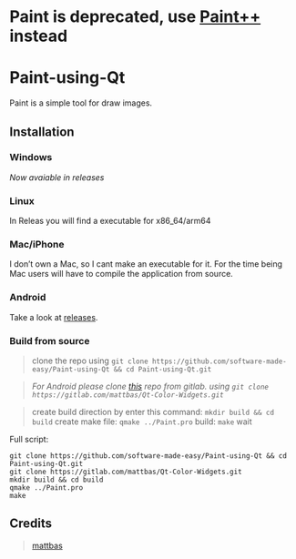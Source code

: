 # Paint is deprecated, use [Paint++](https://github.com/software-made-easy/Paintpp) instead

# Paint-using-Qt
Paint is a simple tool for draw images.

## Installation

### Windows

*Now avaiable in releases*

### Linux

In Releas you will find a executable for x86_64/arm64

### Mac/iPhone

I don’t own a Mac, so I cant make an executable for it. For the time being Mac users will have to compile the application from source.

### Android

Take a look at [releases](https://github.com/software-made-easy/Paint-using-Qt/releases/latest).

### Build from source

> clone the repo using `git clone https://github.com/software-made-easy/Paint-using-Qt && cd Paint-using-Qt.git`

> *For Android please clone [this](https://gitlab.com/mattbas/Qt-Color-Widgets) repo from gitlab. using `git clone https://gitlab.com/mattbas/Qt-Color-Widgets.git`*

> create build direction by enter this command: `mkdir build && cd build`
> create make file: `qmake ../Paint.pro`
> build: `make`
> wait

Full script:
```
git clone https://github.com/software-made-easy/Paint-using-Qt && cd Paint-using-Qt.git
git clone https://gitlab.com/mattbas/Qt-Color-Widgets.git
mkdir build && cd build
qmake ../Paint.pro
make
```

## Credits
> [mattbas](https://gitlab.com/mattbas)
